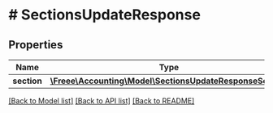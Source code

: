 # # SectionsUpdateResponse

## Properties

Name | Type | Description | Notes
------------ | ------------- | ------------- | -------------
**section** | [**\Freee\Accounting\Model\SectionsUpdateResponseSection**](SectionsUpdateResponseSection.md) |  | 

[[Back to Model list]](../../README.md#documentation-for-models) [[Back to API list]](../../README.md#documentation-for-api-endpoints) [[Back to README]](../../README.md)


